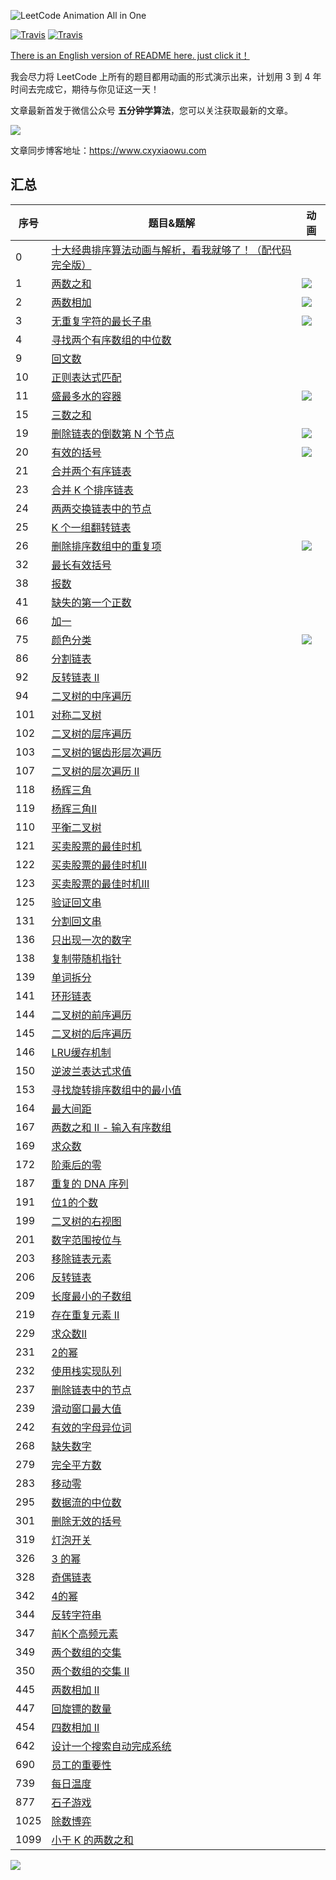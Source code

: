 ![LeetCode Animation All in One](https://upload-images.jianshu.io/upload_images/1940317-e837182a805cecce.png?imageMogr2/auto-orient/strip%7CimageView2/2/w/1240)

[![Travis](https://img.shields.io/badge/language-C++-red.svg)](https://developer.apple.com/.md)
[![Travis](https://img.shields.io/badge/language-Java-yellow.svg)](https://developer.apple.com/.md)


[There is an English version of README here. just click it！](https://github.com/MisterBooo/LeetCodeAnimation/blob/master/README-En.md)

我会尽力将 LeetCode 上所有的题目都用动画的形式演示出来，计划用 3 到 4 年时间去完成它，期待与你见证这一天！

文章最新首发于微信公众号 **五分钟学算法**，您可以关注获取最新的文章。

![](Pictures/qrcode.jpg)



文章同步博客地址：https://www.cxyxiaowu.com

## 汇总

| 序号 | 题目&题解                                                    | 动画                                                         |
| ---- | ------------------------------------------------------------ | ------------------------------------------------------------ |
| 0    | [十大经典排序算法动画与解析，看我就够了！（配代码完全版）](https://mp.weixin.qq.com/s/vn3KiV-ez79FmbZ36SX9lg) |                                                              |
| 1    | [两数之和](https://github.com/MisterBooo/LeetCodeAnimation/tree/master/notes/LeetCode第1号问题：两数之和.md) | ![](https://blog-1257126549.cos.ap-guangzhou.myqcloud.com/blog/av47v.gif) |
| 2    | [两数相加](https://github.com/MisterBooo/LeetCodeAnimation/tree/master/notes/LeetCode第2号问题：两数相加.md) | ![](https://blog-1257126549.cos.ap-guangzhou.myqcloud.com/blog/fz933.gif) |
| 3    | [无重复字符的最长子串](https://github.com/MisterBooo/LeetCodeAnimation/tree/master/notes/LeetCode第3号问题：无重复字符的最长子串.md) | ![](https://blog-1257126549.cos.ap-guangzhou.myqcloud.com/blog/vxa7f.gif) |
| 4    | [寻找两个有序数组的中位数](https://mp.weixin.qq.com/s/FBlH7o-ssj_iMEPLcvsY2w) |                                                              |
| 9    | [回文数](https://github.com/MisterBooo/LeetCodeAnimation/tree/master/notes/LeetCode第9号问题：回文数.md) |                                                              |
| 10   | [正则表达式匹配](https://mp.weixin.qq.com/s/ZoytuPt5dfP5pMODbuKnCQ) |                                                              |
| 11   | [盛最多水的容器](https://mp.weixin.qq.com/s/0PCW-7JzU8rfrLA5GQmFiQ) | ![](https://blog-1257126549.cos.ap-guangzhou.myqcloud.com/blog/en8u4.gif) |
| 15   | [三数之和](https://github.com/MisterBooo/LeetCodeAnimation/tree/master/notes/LeetCode第15号问题：三数之和.md) |                                                              |
| 19   | [删除链表的倒数第 N 个节点](https://github.com/MisterBooo/LeetCodeAnimation/tree/master/notes/LeetCode第19号问题：删除链表的倒数第N个节点.md) | ![](https://blog-1257126549.cos.ap-guangzhou.myqcloud.com/blog/metqn.gif) |
| 20   | [有效的括号](https://github.com/MisterBooo/LeetCodeAnimation/tree/master/notes/LeetCode第20号问题：有效的括号.md) | ![](https://blog-1257126549.cos.ap-guangzhou.myqcloud.com/blog/ey3lr.gif) |
| 21   | [合并两个有序链表](https://github.com/MisterBooo/LeetCodeAnimation/tree/master/notes/LeetCode第21号问题：合并两个有序链表.md) |                                                              |
| 23   | [合并 K 个排序链表](https://github.com/MisterBooo/LeetCodeAnimation/tree/master/notes/LeetCode第23号问题：合并K个排序链表.md) |                                                              |
| 24   | [两两交换链表中的节点](https://github.com/MisterBooo/LeetCodeAnimation/tree/master/notes/LeetCode第24号问题：两两交换链表中的节点.md) |                                                              |
| 25   | [K 个一组翻转链表](https://mp.weixin.qq.com/s/YOz66mJchVIEQjA7TBV2cg) |                                                              |
| 26   | [删除排序数组中的重复项](https://github.com/MisterBooo/LeetCodeAnimation/tree/master/notes/LeetCode第26号问题：删除排序数组中的重复项.md) | ![](https://blog-1257126549.cos.ap-guangzhou.myqcloud.com/blog/4tk72.gif) |
| 32   | [最长有效括号](https://mp.weixin.qq.com/s/CPIDKHsg3ROT10rVFDyDJQ) |                                                              |
| 38   | [报数](https://mp.weixin.qq.com/s/DKXJR8pNX3fKGvtSn0TEjw)    |                                                              |
| 41   | [缺失的第一个正数](<https://mp.weixin.qq.com/s?__biz=MzUyNjQxNjYyMg==&mid=2247486473&idx=3&sn=06bf5f9c17cd3cb328934acc698b0ec3&chksm=fa0e6388cd79ea9e30c67dd2e5251056d860ba45e1fcbbcd4524573072305396d06629312c91&token=1735603091&lang=zh_CN#rd>) |                                                              |
| 66   | [加一](https://github.com/MisterBooo/LeetCodeAnimation/tree/master/notes/LeetCode第66号问题：加一.md) |                                                              |
| 75   | [颜色分类](https://github.com/MisterBooo/LeetCodeAnimation/tree/master/notes/LeetCode第75号问题：颜色分类.md) | ![](https://blog-1257126549.cos.ap-guangzhou.myqcloud.com/blog/ehgxu.gif) |
| 86   | [分割链表](https://github.com/MisterBooo/LeetCodeAnimation/tree/master/notes/LeetCode第86号问题：分割链表.md) |                                                              |
| 92   | [反转链表 II](https://github.com/MisterBooo/LeetCodeAnimation/tree/master/notes/LeetCode第92号问题：反转链表II.md) |                                                              |
| 94   | [二叉树的中序遍历](https://github.com/MisterBooo/LeetCodeAnimation/tree/master/notes/LeetCode第94号问题：二叉树的中序遍历.md) |                                                              |
| 101  | [对称二叉树](https://github.com/MisterBooo/LeetCodeAnimation/tree/master/notes/LeetCode第101号问题：对称二叉树.md) |                                                              |
| 102  | [二叉树的层序遍历](https://github.com/MisterBooo/LeetCodeAnimation/tree/master/notes/LeetCode第102号问题：二叉树的层序遍历.md) |                                                              |
| 103  | [二叉树的锯齿形层次遍历](https://github.com/MisterBooo/LeetCodeAnimation/tree/master/notes/LeetCode第103号问题：二叉树的锯齿形层次遍历.md) |                                                              |
| 107  | [二叉树的层次遍历 II](https://github.com/MisterBooo/LeetCodeAnimation/tree/master/notes/LeetCode第107号问题：二叉树的层次遍历II.md) |                                                              |
| 118  | [杨辉三角](https://github.com/MisterBooo/LeetCodeAnimation/tree/master/notes/LeetCode第118号问题：杨辉三角.md) |                                                              |
| 119  | [杨辉三角II](https://github.com/MisterBooo/LeetCodeAnimation/tree/master/notes/LeetCode第119号问题：杨辉三角II.md) |                                                              |
| 110  | [平衡二叉树](https://github.com/MisterBooo/LeetCodeAnimation/tree/master/notes/LeetCode第110号问题：平衡二叉树.md) |                                                              |
| 121  | [买卖股票的最佳时机](https://github.com/MisterBooo/LeetCodeAnimation/tree/master/notes/LeetCode第121号问题：买卖股票的最佳时机.md) |                                                              |
| 122  | [买卖股票的最佳时机II](https://github.com/MisterBooo/LeetCodeAnimation/tree/master/notes/LeetCode第122号问题：买卖股票的最佳时机II.md) |                                                              |
| 123  | [买卖股票的最佳时机III](https://github.com/MisterBooo/LeetCodeAnimation/tree/master/notes/LeetCode第123号问题：买卖股票的最佳时机III.md) |                                                              |
| 125  | [验证回文串](https://github.com/MisterBooo/LeetCodeAnimation/tree/master/notes/LeetCode第125号问题：验证回文串.md) |                                                              |
| 131  | [分割回文串](https://github.com/MisterBooo/LeetCodeAnimation/tree/master/notes/LeetCode第131号问题：分割回文串.md) |                                                              |
| 136  | [只出现一次的数字](https://github.com/MisterBooo/LeetCodeAnimation/tree/master/notes/LeetCode第136号问题：只出现一次的数字.md) |                                                              |
| 138  | [复制带随机指针](https://github.com/MisterBooo/LeetCodeAnimation/tree/master/notes/LeetCode第138号问题：复制带随机指针.md) |                                                              |
| 139  | [单词拆分](https://github.com/MisterBooo/LeetCodeAnimation/tree/master/notes/LeetCode第139号问题：单词拆分.md) |                                                              |
| 141  | [环形链表](https://github.com/MisterBooo/LeetCodeAnimation/tree/master/notes/LeetCode第141号问题：环形链表.md) |                                                              |
| 144  | [二叉树的前序遍历](https://github.com/MisterBooo/LeetCodeAnimation/tree/master/notes/LeetCode第144号问题：二叉树的前序遍历.md) |                                                              |
| 145  | [二叉树的后序遍历](https://github.com/MisterBooo/LeetCodeAnimation/tree/master/notes/LeetCode第145号问题：二叉树的后序遍历.md) |                                                              |
| 146  | [LRU缓存机制](https://github.com/MisterBooo/LeetCodeAnimation/tree/master/notes/LeetCode第146号问题：LRU缓存机制.md) |                                                              |
| 150  | [逆波兰表达式求值](https://github.com/MisterBooo/LeetCodeAnimation/tree/master/notes/LeetCode第150号问题：逆波兰表达式求值.md) |                                                              |
| 153  | [寻找旋转排序数组中的最小值](<https://mp.weixin.qq.com/s?__biz=MzUyNjQxNjYyMg==&mid=2247486243&idx=3&sn=ed49d65662be56ca76753141b91ce6ef&chksm=fa0e64a2cd79edb4b64d11e3af5f0ee2f597bbd843d5f34a812ef70f0f97e190d381e77f05f8&token=387372133&lang=zh_CN#rd>) |                                                              |
| 164  | [最大间距](https://mp.weixin.qq.com/s/xHxjCDdFZyCW2pnY6Cz8SQ) |                                                              |
| 167  | [两数之和 II - 输入有序数组](https://github.com/MisterBooo/LeetCodeAnimation/tree/master/notes/LeetCode第167号问题：两数之和II-输入有序数组.md) |                                                              |
| 169  | [求众数](https://github.com/MisterBooo/LeetCodeAnimation/tree/master/notes/LeetCode第169号问题：求众数.md) |                                                              |
| 172  | [阶乘后的零](https://github.com/MisterBooo/LeetCodeAnimation/tree/master/notes/LeetCode第172号问题：阶乘后的零.md) |                                                              |
| 187  | [重复的 DNA 序列](https://github.com/MisterBooo/LeetCodeAnimation/tree/master/notes/LeetCode第187号问题：重复的DNA序列.md) |                                                              |
| 191  | [位1的个数](https://github.com/MisterBooo/LeetCodeAnimation/tree/master/notes/LeetCode第191号问题：位1的个数.md) |                                                              |
| 199  | [二叉树的右视图](https://github.com/MisterBooo/LeetCodeAnimation/tree/master/notes/LeetCode第199号问题：二叉树的右视图.md) |                                                              |
| 201  | [数字范围按位与](https://github.com/MisterBooo/LeetCodeAnimation/tree/master/notes/LeetCode第201号问题：数字范围按位与.md) |                                                              |
| 203  | [移除链表元素](https://github.com/MisterBooo/LeetCodeAnimation/tree/master/notes/LeetCode第203号问题：移除链表元素.md) |                                                              |
| 206  | [反转链表](https://github.com/MisterBooo/LeetCodeAnimation/tree/master/notes/LeetCode第206号问题：反转链表.md) |                                                              |
| 209  | [长度最小的子数组](https://github.com/MisterBooo/LeetCodeAnimation/tree/master/notes/LeetCode第209号问题：长度最小的子数组.md) |                                                              |
| 219  | [存在重复元素 II](https://github.com/MisterBooo/LeetCodeAnimation/tree/master/notes/LeetCode第219号问题：存在重复元素II.md) |                                                              |
| 229  | [求众数II](https://mp.weixin.qq.com/s/ObO4eQbjp1s1g_WXPkjixQ) |                                                              |
| 231  | [2的幂](https://github.com/MisterBooo/LeetCodeAnimation/tree/master/notes/LeetCode第231号问题：2的幂.md) |                                                              |
| 232  | [使用栈实现队列](https://mp.weixin.qq.com/s/j6w94_PjvsL9Dip_xBcqcg) |                                                              |
| 237  | [删除链表中的节点](https://mp.weixin.qq.com/s/2XdUeDNblryFpXpTUgsaMQ) |                                                              |
| 239  | [滑动窗口最大值](https://github.com/MisterBooo/LeetCodeAnimation/tree/master/notes/LeetCode第239号问题：滑动窗口最大值.md) |                                                              |
| 242  | [有效的字母异位词](https://mp.weixin.qq.com/s/o5HTxmOgpftSaQdebS9zyQ) |                                                              |
| 268  | [缺失数字](https://github.com/MisterBooo/LeetCodeAnimation/tree/master/notes/LeetCode第268号问题：缺失数字.md) |                                                              |
| 279  | [完全平方数](https://github.com/MisterBooo/LeetCodeAnimation/tree/master/notes/LeetCode第279号问题：完全平方数.md) |                                                              |
| 283  | [移动零](https://github.com/MisterBooo/LeetCodeAnimation/tree/master/notes/LeetCode第283号问题：移动零.md) |                                                              |
| 295  | [数据流的中位数](https://github.com/MisterBooo/LeetCodeAnimation/tree/master/notes/LeetCode第295号问题：数据流的中位数.md) |                                                              |
| 301  | [删除无效的括号](https://github.com/MisterBooo/LeetCodeAnimation/tree/master/notes/LeetCode第301号问题：删除无效的括号.md) |                                                              |
| 319  | [灯泡开关](https://mp.weixin.qq.com/s/u35RGvT5Bc2o7jM-Uu_ZYA) |                                                              |
| 326  | [3 的幂](https://github.com/MisterBooo/LeetCodeAnimation/tree/master/notes/LeetCode第326号问题：3的幂.md) |                                                              |
| 328  | [奇偶链表](https://github.com/MisterBooo/LeetCodeAnimation/tree/master/notes/LeetCode第328号问题：奇偶链表.md) |                                                              |
| 342  | [4的幂](https://github.com/MisterBooo/LeetCodeAnimation/tree/master/notes/LeetCode第342号问题：4的幂.md) |                                                              |
| 344  | [反转字符串](https://github.com/MisterBooo/LeetCodeAnimation/tree/master/notes/LeetCode第344号问题：反转字符串.md) |                                                              |
| 347  | [前K个高频元素](https://github.com/MisterBooo/LeetCodeAnimation/tree/master/notes/LeetCode第347号问题：前K个高频元素.md) |                                                              |
| 349  | [两个数组的交集](https://github.com/MisterBooo/LeetCodeAnimation/tree/master/notes/LeetCode第349号问题：两个数组的交集.md) |                                                              |
| 350  | [两个数组的交集 II](https://github.com/MisterBooo/LeetCodeAnimation/tree/master/notes/LeetCode第350号问题：两个数组的交集II.md) |                                                              |
| 445  | [两数相加 II](https://github.com/MisterBooo/LeetCodeAnimation/tree/master/notes/LeetCode第445号问题：两数相加II.md) |                                                              |
| 447  | [回旋镖的数量](https://github.com/MisterBooo/LeetCodeAnimation/tree/master/notes/LeetCode第447号问题：回旋镖的数量.md) |                                                              |
| 454  | [四数相加 II](https://github.com/MisterBooo/LeetCodeAnimation/tree/master/notes/LeetCode第454号问题：四数相加II.md) |                                                              |
| 642  | [设计一个搜索自动完成系统](https://github.com/MisterBooo/LeetCodeAnimation/tree/master/notes/LeetCode第642号问题：设计一个搜索自动完成系统.md) |                                                              |
| 690  | [员工的重要性](https://github.com/MisterBooo/LeetCodeAnimation/tree/master/notes/LeetCode第690号问题：员工的重要性.md) |                                                              |
| 739  | [每日温度](https://mp.weixin.qq.com/s/3kDSOHyd-qOw7apzj0Z9YQ) |                                                              |
| 877  | [石子游戏](https://github.com/MisterBooo/LeetCodeAnimation/tree/master/notes/LeetCode第877号问题：石子游戏.md) |                                                              |
| 1025 | [除数博弈](https://mp.weixin.qq.com/s/0u6z02QYj1OpAwf54k8-Dw) |                                                              |
| 1099 | [小于 K 的两数之和](https://mp.weixin.qq.com/s/S6BbLeP_th_9JheNX7NN-w) |                                                              |





![](Pictures/qrcode.jpg)


